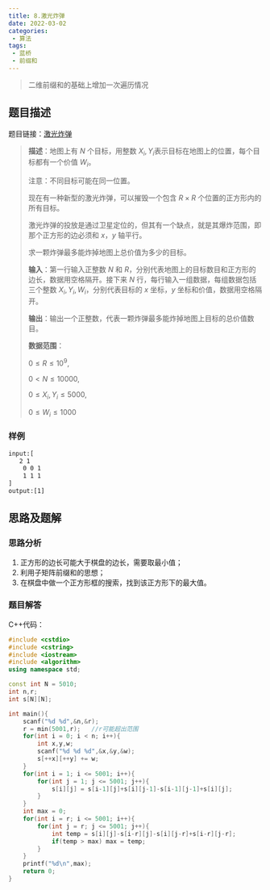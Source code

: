 ```yaml
---
title: 8.激光炸弹
date: 2022-03-02
categories:
 - 算法
tags:
 - 蓝桥
 - 前缀和
---
```


> 二维前缀和的基础上增加一次遍历情况

<!-- more -->

## 题目描述

题目链接：[激光炸弹](https://www.acwing.com/problem/content/101/)

> **描述**：地图上有 $N$ 个目标，用整数 $X_{i},Y_{i}$表示目标在地图上的位置，每个目标都有一个价值 $W_{i}$。
>
> 注意：不同目标可能在同一位置。
>
> 现在有一种新型的激光炸弹，可以摧毁一个包含 $R×R$ 个位置的正方形内的所有目标。
>
> 激光炸弹的投放是通过卫星定位的，但其有一个缺点，就是其爆炸范围，即那个正方形的边必须和 $x，y$ 轴平行。
>
> 求一颗炸弹最多能炸掉地图上总价值为多少的目标。
>
> **输入**：第一行输入正整数 $N$ 和 $R$，分别代表地图上的目标数目和正方形的边长，数据用空格隔开。接下来 $N$ 行，每行输入一组数据，每组数据包括三个整数 $X_{i},Y_{i},W_{i}$，分别代表目标的 $x$ 坐标，$y$ 坐标和价值，数据用空格隔开。
>
> **输出**：输出一个正整数，代表一颗炸弹最多能炸掉地图上目标的总价值数目。
>
> **数据范围**：
>
> $0 \leq R \leq 10^9$,
>
> $0 < N \leq 10000$,
>
> $0 \leq X_{i},Y_{i} \leq 5000$,
>
> $0 \leq W_{i} \leq 1000$

### 样例

```html
input:[
   2 1
    0 0 1
    1 1 1 
]
output:[1]
```

## 思路及题解

### 思路分析

1. 正方形的边长可能大于棋盘的边长，需要取最小值；
2. 利用子矩阵前缀和的思想；
3. 在棋盘中做一个正方形框的搜索，找到该正方形下的最大值。

### 题目解答

C++代码：

```cpp
#include <cstdio>
#include <cstring>
#include <iostream>
#include <algorithm>
using namespace std;

const int N = 5010;
int n,r;
int s[N][N];

int main(){
    scanf("%d %d",&n,&r);
    r = min(5001,r);   //r可能超出范围
    for(int i = 0; i < n; i++){
        int x,y,w;
        scanf("%d %d %d",&x,&y,&w);
        s[++x][++y] += w;
    }
    for(int i = 1; i <= 5001; i++){
        for(int j = 1; j <= 5001; j++){
            s[i][j] = s[i-1][j]+s[i][j-1]-s[i-1][j-1]+s[i][j];
        }
    }
    int max = 0;
    for(int i = r; i <= 5001; i++){
        for(int j = r; j <= 5001; j++){
            int temp = s[i][j]-s[i-r][j]-s[i][j-r]+s[i-r][j-r];
            if(temp > max) max = temp;
        }
    }
    printf("%d\n",max);
    return 0;
}
```
